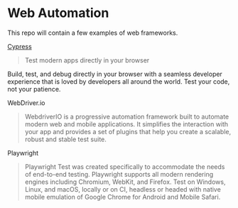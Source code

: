 # Web Automation

This repo will contain a few examples of web frameworks.

[Cypress](Cypress) 
> Test modern apps directly in your browser
> 
Build, test, and debug directly in your browser with a seamless developer experience that is loved by developers all around the world. Test your code, not your patience.

WebDriver.io
> WebdriverIO is a progressive automation framework built to automate modern web and mobile applications. It simplifies the interaction with your app and provides a set of plugins that help you create a scalable, robust and stable test suite.

Playwright
> Playwright Test was created specifically to accommodate the needs of end-to-end testing. Playwright supports all modern rendering engines including Chromium, WebKit, and Firefox. Test on Windows, Linux, and macOS, locally or on CI, headless or headed with native mobile emulation of Google Chrome for Android and Mobile Safari.
